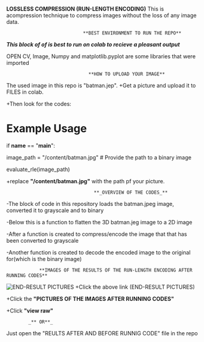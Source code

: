 **LOSSLESS COMPRESSION (RUN-LENGTH ENCODING)**
    This is acompression technique to compress images without the loss of any image data.
                                
                                **BEST ENVIRONMENT TO RUN THE REPO**
***This block of of is best to run on colab to recieve a pleasant output***

OPEN CV, Image, Numpy and matplotlib.pyplot are some libraries that were imported

                                  **HOW TO UPLOAD YOUR IMAGE**
The used image in this repo is "batman.jep".
+Get a picture and upload it to FILES in colab.

+Then look for the codes: 
# Example Usage
if __name__ == "__main__":
                          
   image_path = "/content/batman.jpg"  # Provide the path to a binary image
                              
   evaluate_rle(image_path)
                              
+replace **"/content/batman.jpg"** with the path pf your picture.

                                    **_OVERVIEW OF THE CODES_**
-The block of code in this repository loads the batman.jpeg image, converted it to grayscale and to binary

-Below this is a function to flatten the 3D batman.jeg image to a 2D image

-After a function is created to compress/encode the image that that has been converted to grayscale

-Another function is created to decode the encoded image to the original for(which is the binary image)

                **IMAGES OF THE RESULTS OF THE RUN-LENGTH ENCODING AFTER RUNNING CODES**
![END-RESULT PICTURES](IMAGES)
+Click the above link (END-RESULT PICTURES)

+Click the **"PICTURES OF THE IMAGES AFTER RUNNING CODES"**

+Click **"view raw"**

            _** OR**_
Just open the "REULTS AFTER AND BEFORE RUNNIG CODE" file in the repo
